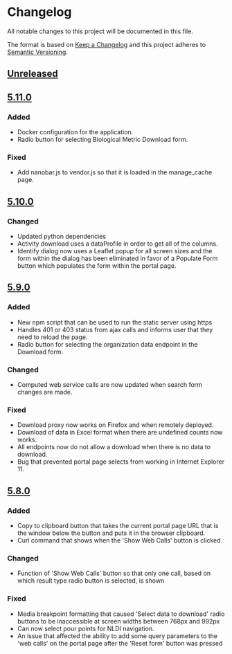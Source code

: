 # Changelog
All notable changes to this project will be documented in this file.

The format is based on [Keep a Changelog](http://keepachangelog.com/en/1.0.0/)
and this project adheres to [Semantic Versioning](http://semver.org/spec/v2.0.0.html).

## [Unreleased]

## [5.11.0]
### Added
- Docker configuration for the application.
- Radio button for selecting Biological Metric Download form.
 
### Fixed
- Add nanobar.js to vendor.js so that it is loaded in the manage_cache page.

## [5.10.0]
### Changed
- Updated python dependencies
- Activity download uses a dataProfile in order to get all of the columns.
- Identify dialog now uses a Leaflet popup for all screen sizes and the form within the dialog has
been eliminated in favor of a Populate Form button which populates the form within the portal page.

## [5.9.0]
### Added
- New npm script that can be used to run the static server using https
- Handles 401 or 403 status from ajax calls and informs user that they need to reload the page.
- Radio button for selecting the organization data endpoint in the Download form.

### Changed
- Computed web service calls are now updated when search form changes are made.

### Fixed
- Download proxy now works on Firefox and when remotely deployed.
- Download of data in Excel format when there are undefined counts now works.
- All endpoints now do not allow a download when there is no data to download.
- Bug that prevented portal page selects from working in Internet Explorer 11.

## [5.8.0]
### Added
- Copy to clipboard button that takes the current portal page URL that is the window below the button and puts it in
the browser clipboard.
- Curl command that shows when the 'Show Web Calls' button is clicked

### Changed
- Function of 'Show Web Calls' button so that only one call, based on which result type radio button is selected, is shown

### Fixed
- Media breakpoint formatting that caused 'Select data to download' radio buttons to be inaccessible at screen widths
between 768px and 992px
- Can now select pour points for NLDI navigation.
- An issue that affected the ability to add some query parameters to the 'web calls' on the portal page after the 'Reset
form' button was pressed

[Unreleased]: https://github.com/NWQMC/WQP_UI/compare/WQP_UI-5.11.0...master
[5.11.0]: https://github.com/NWQMC/WQP_UI/compare/WQP_UI-5.10.0...WQP_UI-5.11.0
[5.10.0]: https://github.com/NWQMC/WQP_UI/compare/WQP_UI-5.9.0...WQP_UI-5.10.0
[5.9.0]: https://github.com/NWQMC/WQP_UI/compare/WQP_UI-5.8.0...WQP_UI-5.9.0
[5.8.0]: https://github.com/NWQMC/WQP_UI/compare/WQP_UI-5.7.0...WQP_UI-5.8.0

